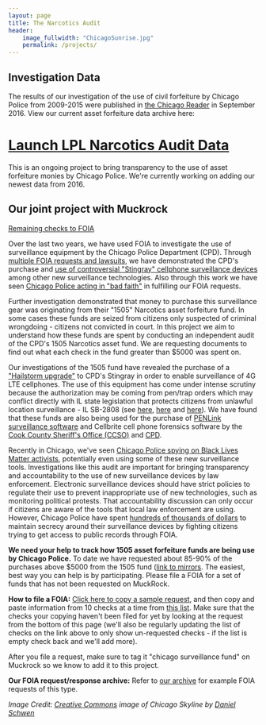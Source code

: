 ```yaml
---
layout: page
title: The Narcotics Audit
header:
    image_fullwidth: "ChicagoSunrise.jpg"
    permalink: /projects/
---
```


## Investigation Data

The results of our investigation of the use of civil forfeiture by Chicago
Police from 2009-2015 were published in [the Chicago
Reader](http://www.chicagoreader.com/chicago/police-department-civil-forfeiture-investigation/Content?oid=23728922)
in September 2016. View our current asset forfeiture data archive here:

# [Launch LPL Narcotics Audit Data](https://lucyparsonslabs.com/fullaudit/)

This is an ongoing project to bring transparency to the use of asset forfeiture monies by Chicago Police. We're currently working on adding our newest data from 2016.

## Our joint project with Muckrock   

[Remaining checks to FOIA](/projects/checks)

Over the last two years, we have used FOIA to investigate the use of surveillance equipment by the Chicago Police Department (CPD). Through [multiple FOIA requests and lawsuits](http://arstechnica.com/tech-policy/2014/09/after-small-victory-in-stingray-case-chicago-man-seeks-more-records/), we have demonstrated the CPD's purchase and [use of controversial "Stingray" cellphone surveillance devices](http://arstechnica.com/tech-policy/2014/06/is-chicago-using-cell-tracking-devices-one-man-tries-to-find-out
) among other new surveillance technologies. Also through this work we have seen [Chicago Police acting in "bad faith"](http://shadowproof.com/2014/06/10/chicago-police-sued-for-acting-in-bad-faith-by-failing-to-provide-stingray-surveillance-records/) in fulfilling our FOIA requests.

Further investigation demonstrated that money to purchase this surveillance gear was originating from their "1505" Narcotics asset forfeiture fund. In some cases these funds are seized from citizens only suspected of criminal wrongdoing - citizens not convicted in court.  In this project we aim to understand how these funds are spent by conducting an independent audit of the CPD's 1505 Narcotics asset fund. We are requesting documents to find out what each check in the fund greater than $5000 was spent on.

Our investigations of the 1505 fund have revealed the purchase of a ["Hailstorm upgrade"](https://github.com/lucyparsons/1505-documents/blob/master/IMSICatchers/CPD_FOIA14-5298Hailstorm.pdf) to CPD's Stingray in order to enable surveillance of 4G LTE cellphones. The use of this equipment has come under intense scrutiny because the authorization may be coming from pen/trap orders which may conflict directly with IL state legislation that protects citizens from unlawful location surveillance - IL SB-2808 (see [here](http://www.loevy.com/wp-content/uploads/2014/09/Freddy-Martinez-v.-Chicago-Police-Department2.pdf), [here](http://www.ilga.gov/legislation/BillStatus.asp?GA=98&DocTypeID=SB&DocNum=2808&GAID=12&SessionID=85&LegID=78729) and [here](https://www.vice.com/read/stingrays-and-secrets-how-the-chicago-police-department-was-forced-to-come-clean-330)). We have found that these funds are also being used for the purchase of [PENLink surveillance software](https://github.com/lucyparsons/1505-documents/blob/master/2014/%23177699%20PenLink/PenLink%20QUO-04689-V8Y5D0Redacted.pdf) and Cellbrite cell phone forensics software by the [Cook County Sheriff's Office (CCSO)](https://github.com/lucyparsons/1505-documents/blob/master/CookCountySherr_Cellbrite_Redacted.pdf) and [CPD](https://github.com/lucyparsons/1505-documents/blob/master/CelleBriteFOIA15-3895.pdf).

Recently in Chicago, we've seen [Chicago Police spying on Black Lives Matter activists](https://privacysos.org/node/1819), potentially even using some of these new surveillance tools. Investigations like this audit are important for bringing transparency and accountability to the use of new surveillance devices by law enforcement. Electronic surveillance devices should have strict policies to regulate their use to prevent inappropriate use of new technologies, such as monitoring political protests. That accountability discussion can only occur if citizens are aware of the tools that local law enforcement are using. However, Chicago Police have spent [hundreds of thousands of dollars](http://arstechnica.com/tech-policy/2015/04/chicago-owes-lawyers-over-120000-for-defense-against-two-stingray-cases/) to maintain secrecy around their surveillance devices by fighting citizens trying to get access to public records through FOIA.

**We need your help to track how 1505 asset forfeiture funds are being use by Chicago Police.** To date we have requested about 85-90% of the purchases above $5000 from the 1505 fund ([link to mirrors](https://github.com/lucyparsons/1505-documents/). The easiest, best way you can help is by participating. Please file a FOIA for a set of funds that has not been requested on MuckRock.

**How to file a FOIA:** [Click here to copy a sample request](https://www.muckrock.com/foi/chicago-169/1505ml-checks-14425-through-14452-22173/), and then copy and paste information from 10 checks at a time from [this list](/projects/checks). Make sure that the checks your copying haven't been filed for yet by looking at the request from the bottom of this page (we'll also be regularly updating the list of checks on the link above to only show un-requested checks - if the list is empty check back and we'll add more).

After you file a request, make sure to tag it "chicago surveillance fund" on Muckrock so we know to add it to this project.

**Our FOIA request/response archive:** Refer to [our archive](https://github.com/lucyparsons/1505-documents) for example FOIA requests of this type.

*Image Credit: [Creative Commons](https://creativecommons.org/licenses/by-sa/4.0/) image of Chicago Skyline by [Daniel Schwen](https://en.wikipedia.org/wiki/Chicago#/media/File:Chicago_sunrise_1.jpg)*
